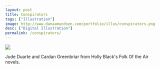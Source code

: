 ```yaml
---
layout: post
title: Conspirators
tags: ["Illustration"]
image: http://www.danaamundsen.com/portfolio/illus/conspirators.png
desc: ["Digital Illustration"]
permalink: /conspirators/
---
```


![](http://www.danaamundsen.com/portfolio/illus/conspirators.png)

Jude Duarte and Cardan Greenbriar from Holly Black's Folk Of the Air novels.
